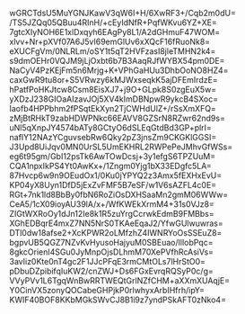 wGRCTdsU5MuYGNJKawV3qW6I+H/6XwRF3+/Cqb2m0dU=
/TS5JZQq05QBuu4RInH/+cEyIdNfR+PqfWKvu6YZ+XE=
7gtcXIyNOH6E1xlDxqyh6EAgPy8L1/A2dGHmuF47WOM=
xlvv+Nr+pXVf07A6J5vI69emGlUv6xXQcF16fRuoNk8=
eXUCFgVm/0NLRLm/oSY1t5qT2HVFzasI8jleTMHN2k4=
s9dmOEHr0VQJM9jLjOxbt6b7B3AaqRJfWYBX54pm0DE=
NaCyV4PzKEjFm5n6Mrjg+K+VPhGaHUu3DhbOoNO8HZ4=
caxGwR9tu8or+S5VRwzy6kMJWxseqkK5ajDFEmIrdzE=
hPatfPoHKJtcw8Csm8EisXJ7+j9O+GLpk8S0zgEuX5w=
yXDzJ238GIOaAIzavJOj5XV4kImDBNpwR9ykcB4SXoc=
Iaofb4HPPbhm2fPSqtEkXyn2TjCWHdUlZ+/rSsXmXFQ=
zMjBtRHkT9zabHDWPNkc66EAVV8GZSrN8RZwr62nd9s=
uNl5qXnpJY4574bATy8GCtyO6dSLEqGtdBd3GP+plrI=
nafIY12NAzYCguvsebRw6Qky2pZ3jnsZm9CKGKlGGSI=
J3Upd8UiJqv0MN0UrSL5UmEKHRL2RWPePeJMhvGfWSs=
eg6t95gm/GbI12psTk6AwTOwDcsj+3y1efgS6TPZUuM=
CQA1npxIkPS4Yt0AwKx+/1Zngm0Yjg1bX33EDgfc5LA=
87Hvcp6w9n9OEudOx1/0Ku0jYPYQ2z3Amx5fEXHxEvU=
KP04yX8Uyn1DfD5jExZvFMF5B7eSF/w1V6sAZFL4c0E=
RGt+7nk1ld8BbBy0fbN6RoZiOsDXHSaaMn2gmM06WWw=
CeA5/1cX09ioyAU39lA/x+/WfKWEkXrmM4+31s0VJz8=
ZIGtWXRoOy1dJn12Ie8k1R5zuYrgCcrwkEdmB9FMBbs=
XGhEDBqrE4mxZ7NN5NrS0TKAeEqaJ2/YfwGUlwuwras=
DTl0dw18afse2+XcKPWR2oLMfzhZ4IWNRYoOsSSEuZ8=
bgpvUB5QGZ7NZvKvHyusoHajyuM0SBEuao/llIobPqc=
8gkcOrienI4SGu0JyMnpOjsDLhmM70XePVfhRcAsiVs=
3avIiz0Kte0nT4gc2F1JJcPFqE3rmCMtOLs7lHrStO0=
pDbuDZpibifqIuKW2/cnZWJ+Ds6FGxEvrqRQSyP0c/g=
VVyPVv1L6TgqWnBwRRTWEQtGrlNZfCHM+aXXmXUAqjE=
Y0CinVX5zonyQOCabeGHPjkP0rlwhyxArbIHfrh/ipY=
KWIF40BOF8KKbMGkSWvCJ8B1i9z7yndPSkAFT0zNko4=
